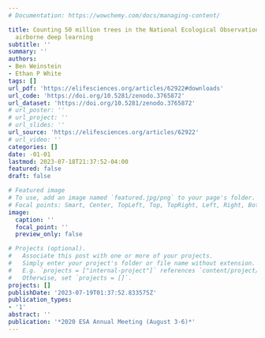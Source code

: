 ```yaml
---
# Documentation: https://wowchemy.com/docs/managing-content/

title: Counting 50 million trees in the National Ecological Observation Network using
  airborne deep learning
subtitle: ''
summary: ''
authors:
- Ben Weinstein
- Ethan P White
tags: []
url_pdf: 'https://elifesciences.org/articles/62922#downloads'
url_code: 'https://doi.org/10.5281/zenodo.3765872'
url_dataset: 'https://doi.org/10.5281/zenodo.3765872'
# url_poster: ''
# url_project: ''
# url_slides: ''
url_source: 'https://elifesciences.org/articles/62922'
# url_video: ''
categories: []
date: -01-01
lastmod: 2023-07-18T21:37:52-04:00
featured: false
draft: false

# Featured image
# To use, add an image named `featured.jpg/png` to your page's folder.
# Focal points: Smart, Center, TopLeft, Top, TopRight, Left, Right, BottomLeft, Bottom, BottomRight.
image:
  caption: ''
  focal_point: ''
  preview_only: false

# Projects (optional).
#   Associate this post with one or more of your projects.
#   Simply enter your project's folder or file name without extension.
#   E.g. `projects = ["internal-project"]` references `content/project/deep-learning/index.md`.
#   Otherwise, set `projects = []`.
projects: []
publishDate: '2023-07-19T01:37:52.833575Z'
publication_types:
- '1'
abstract: ''
publication: '*2020 ESA Annual Meeting (August 3-6)*'
---
```

